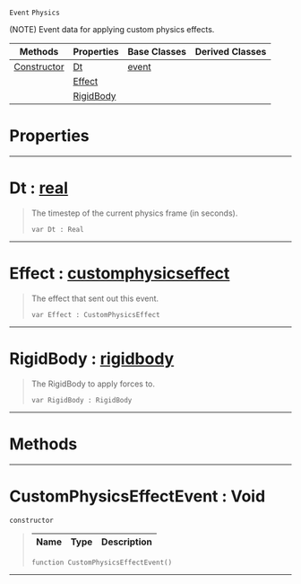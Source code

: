  `Event` `Physics`



(NOTE) Event data for applying custom physics effects.

|Methods|Properties|Base Classes|Derived Classes|
|---|---|---|---|
|[ Constructor](https://github.com/zeroengineteam/ZeroDocs/blob/master/code_reference/class_reference/customphysicseffectevent.markdown#customphysicseffectevent)|[ Dt](https://github.com/zeroengineteam/ZeroDocs/blob/master/code_reference/class_reference/customphysicseffectevent.markdown#dt-zero-engine-documenta)|[event](https://github.com/zeroengineteam/ZeroDocs/blob/master/code_reference/class_reference/event.markdown)| |
| |[ Effect](https://github.com/zeroengineteam/ZeroDocs/blob/master/code_reference/class_reference/customphysicseffectevent.markdown#effect-zero-engine-docum)| | |
| |[ RigidBody](https://github.com/zeroengineteam/ZeroDocs/blob/master/code_reference/class_reference/customphysicseffectevent.markdown#rigidbody-zero-engine-do)| | |


 #  Properties


---  
 #  Dt : [real](https://github.com/zeroengineteam/ZeroDocs/blob/master/code_reference/nada_base_types/real.markdown)

> The timestep of the current physics frame (in seconds).
> ``` lang=cpp, name=Nada
> var Dt : Real


---  
 #  Effect : [customphysicseffect](https://github.com/zeroengineteam/ZeroDocs/blob/master/code_reference/class_reference/customphysicseffect.markdown)

> The effect that sent out this event.
> ``` lang=cpp, name=Nada
> var Effect : CustomPhysicsEffect


---  
 #  RigidBody : [rigidbody](https://github.com/zeroengineteam/ZeroDocs/blob/master/code_reference/class_reference/rigidbody.markdown)

> The RigidBody to apply forces to.
> ``` lang=cpp, name=Nada
> var RigidBody : RigidBody


---  
 #  Methods


---  
 #  CustomPhysicsEffectEvent : Void

 `constructor`

> 
> |Name|Type|Description|
> |---|---|---|
> ``` lang=cpp, name=Nada
> function CustomPhysicsEffectEvent()
> ``` 


---  
 

 